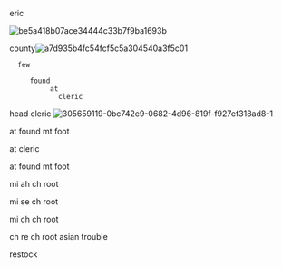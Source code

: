 eric

![be5a418b07ace34444c33b7f9ba1693b](https://github.com/user-attachments/assets/fc199353-5b50-479c-be61-bb8bfba63950)

county![a7d935b4fc54fcf5c5a304540a3f5c01](https://github.com/user-attachments/assets/bbf8fc0d-5160-49b5-8239-c4260fc6ec9f)

      few 

         found
              at
                cleric 
head 
    cleric 
![305659119-0bc742e9-0682-4d96-819f-f927ef318ad8-1](https://github.com/user-attachments/assets/edfee424-1faa-4bf6-97d4-290af5e0032f)

at
  found mt foot

at
  cleric 

at
  found mt foot

mi
  ah ch root

mi
  se ch root

mi
  ch ch root

ch
  re ch root asian trouble

  restock
  

